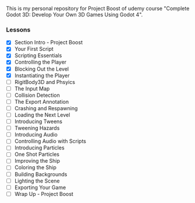 This is my personal repository for Project Boost of udemy course 
"Complete Godot 3D: Develop Your Own 3D Games Using Godot 4".

### Lessons

- [x] Section Intro - Project Boost
- [x] Your First Script
- [x] Scripting Essentials
- [x] Controlling the Player
- [x] Blocking Out the Level
- [x] Instantiating the Player
- [ ] RigitBody3D and Phsyics
- [ ] The Input Map
- [ ] Collision Detection
- [ ] The Export Annotation
- [ ] Crashing and Respawning
- [ ] Loading the Next Level
- [ ] Introducing Tweens
- [ ] Tweening Hazards
- [ ] Introducing Audio
- [ ] Controlling Audio with Scripts
- [ ] Introducing Particles
- [ ] One Shot Particles
- [ ] Improving the Ship
- [ ] Coloring the Ship
- [ ] Building Backgrounds
- [ ] Lighting the Scene
- [ ] Exporting Your Game
- [ ] Wrap Up - Project Boost
